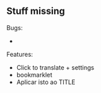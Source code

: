 Stuff missing
---

Bugs:

* 


Features:

* Click to translate + settings
* bookmarklet
* Aplicar isto ao TITLE
